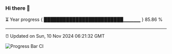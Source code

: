 ### Hi there 👋

⏳ Year progress { █████████████████████████▁▁▁▁▁ } 85.86 %

---

⏰ Updated on Sun, 10 Nov 2024 06:21:32 GMT

![Progress Bar CI](https://github.com/liununu/liununu/workflows/Progress%20Bar%20CI/badge.svg)
